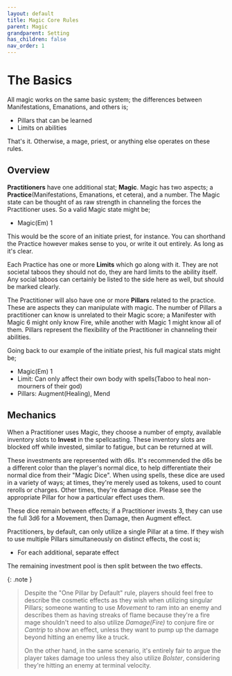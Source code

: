```yaml
---
layout: default
title: Magic Core Rules
parent: Magic
grandparent: Setting
has_children: false
nav_order: 1
---
```


# The Basics

All magic works on the same basic system; the differences between Manifestations, Emanations, and others is;

* Pillars that can be learned
* Limits on abilities

That's it. Otherwise, a mage, priest, or anything else operates on these rules.

## Overview

**Practitioners** have one additional stat; **Magic**. Magic has two aspects; a **Practice**(Manifestations, Emanations, et cetera), and a number. The Magic state can be thought of as raw strength in channeling the forces the Practitioner uses. So a valid Magic state might be;

* Magic(Em) 1

This would be the score of an initiate priest, for instance. You can shorthand the Practice however makes sense to you, or write it out entirely. As long as it's clear.

Each Practice has one or more **Limits** which go along with it. They are not societal taboos they should not do, they are hard limits to the ability itself. Any social taboos can certainly be listed to the side here as well, but should be marked clearly.

The Practitioner will also have one or more **Pillars** related to the practice. These are aspects they can manipulate with magic. The number of Pillars a practitioner can know is unrelated to their Magic score; a Manifester with Magic 6 might only know Fire, while another with Magic 1 might know all of them. Pillars represent the flexibility of the Practitioner in channeling their abilities.

Going back to our example of the initiate priest, his full magical stats might be;

* Magic(Em) 1
* Limit: Can only affect their own body with spells(Taboo to heal non-mourners of their god)
* Pillars: Augment(Healing), Mend

## Mechanics

When a Practitioner uses Magic, they choose a number of empty, available inventory slots to **Invest** in the spellcasting. These inventory slots are blocked off while invested, similar to fatigue, but can be returned at will.

These investments are represented with d6s. It's recommended the d6s be a different color than the player's normal dice, to help differentiate their normal dice from their "Magic Dice". When using spells, these dice are used in a variety of ways; at times, they're merely used as tokens, used to count rerolls or charges. Other times, they're damage dice. Please see the appropriate Pillar for how a particular effect uses them.

These dice remain between effects; if a Practitioner invests 3, they can use the full 3d6 for a Movement, then Damage, then Augment effect.

Practitioners, by default, can only utilize a single Pillar at a time. If they wish to use multiple Pillars simultaneously on distinct effects, the cost is;

* For each additional, separate effect

The remaining investment pool is then split between the two effects.

{: .note }
> Despite the "One Pillar by Default" rule, players should feel free to describe the cosmetic effects as they wish when utilizing singular Pillars; someone wanting to use *Movement* to ram into an enemy and describes them as having streaks of flame because they're a fire mage shouldn't need to also utilize *Damage(Fire)* to conjure fire or *Cantrip* to show an effect, unless they want to pump up the damage beyond hitting an enemy like a truck.
>
> On the other hand, in the same scenario, it's entirely fair to argue the player takes damage too unless they also utilize *Bolster*, considering they're hitting an enemy at terminal velocity.
